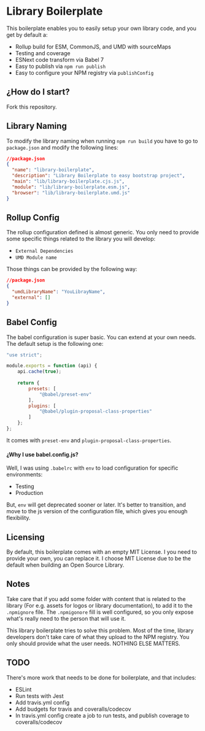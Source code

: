 # Library Boilerplate

This boilerplate enables you to easily setup your own library code, and you get by default a:

- Rollup build for ESM, CommonJS, and UMD with sourceMaps
- Testing and coverage
- ESNext code transform via Babel 7
- Easy to publish via `npm run publish`
- Easy to configure your NPM registry via `publishConfig`

## ¿How do I start?

Fork this repository.

## Library Naming

To modify the library naming when running `npm run build` you have to go to `package.json` and modify the following lines:

```json
//package.json
{
  "name": "library-boilerplate",
  "description": "Library Boilerplate to easy bootstrap project",
  "main": "lib/library-boilerplate.cjs.js",
  "module": "lib/library-boilerplate.esm.js",
  "browser": "lib/library-boilerplate.umd.js"
}
```

## Rollup Config

The rollup configuration defined is almost generic. You only need to provide some specific things related to the library you will develop:

- `External Dependencies`
- `UMD Module name`

Those things can be provided by the following way:

```json
//package.json
{
  "umdLibraryName": "YouLibrayName",
  "external": []
}
```

## Babel Config

The babel configuration is super basic. You can extend at your own needs. The default setup is the following one:

```javascript
"use strict";

module.exports = function (api) {
    api.cache(true);
    
    return {
        presets: [
            "@babel/preset-env"
        ],
        plugins: [
            "@babel/plugin-proposal-class-properties"
        ]
    };
};
```

It comes with `preset-env` and `plugin-proposal-class-properties`. 

#### ¿Why I use babel.config.js?

Well, I was using `.babelrc` with `env` to load configuration for specific environments:

- Testing
- Production

But, `env` will get deprecated sooner or later. It's better to transition, and move to the js version of the configuration file, which gives you enough flexibility.

## Licensing

By default, this boilerplate comes with an empty MIT License. I you need to provide your own, you can replace it. I choose MIT License due to be the default when building an Open Source Library.

## Notes

Take care that if you add some folder with content that is related to the library (For e.g. assets for logos or library documentation), to add it to the `.npmignore` file. 
The `.npmigonore` fill is well configured, so you only expose what's really need to the person that will use it. 

This library boilerplate tries to solve this problem. Most of the time, library developers don't take care of what they upload to the NPM registry. You only should provide what the user needs. NOTHING ELSE MATTERS.

## TODO 

There's more work that needs to be done for boilerplate, and that includes:

- ESLint
- Run tests with Jest
- Add travis.yml config
- Add budgets for travis and coveralls/codecov
- In travis.yml config create a job to run tests, and publish coverage to coveralls/codecov
